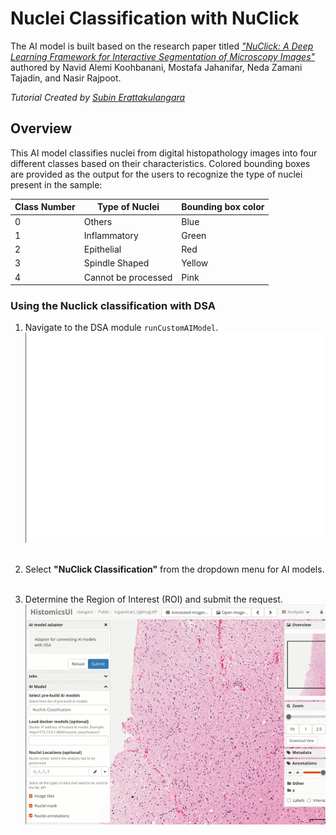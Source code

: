 # Nuclei Classification with NuClick

The AI model is built based on the research paper titled *["NuClick: A Deep Learning Framework for Interactive Segmentation of Microscopy Images"](https://arxiv.org/abs/2005.14511)* authored by Navid Alemi Koohbanani, Mostafa Jahanifar, Neda Zamani Tajadin, and Nasir Rajpoot.

*Tutorial Created by [Subin Erattakulangara](www.subinek.com)*

## Overview
This AI model classifies nuclei from digital histopathology images into four different classes based on their characteristics. Colored bounding
boxes are provided as the output for the users to recognize the type of nuclei present in the sample:

| Class Number | Type of Nuclei       | Bounding box color                |
| ------ | --------------------- | -------------------- |
| 0      | Others           |       Blue           |
| 1      | Inflammatory    |       Green           |
| 2      | Epithelial        |       Red          |
| 3      | Spindle Shaped |       Yellow            |
| 4      | Cannot be processed |    Pink          |


### Using the Nuclick classification with DSA

1. Navigate to the DSA module `runCustomAIModel`.
   ![Navigate to DSA adapter](../media/show-histomicstk.gif)
&nbsp;

2. Select **"NuClick Classification"** from the dropdown menu for AI models.
&nbsp;

3. Determine the Region of Interest (ROI) and submit the request.
   ![Select NuClick Classifier](../media/run-nuclick-segmentation.gif)